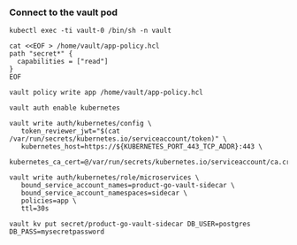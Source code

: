 ### Connect to the vault pod

```shell script
kubectl exec -ti vault-0 /bin/sh -n vault
```

```shell script
cat <<EOF > /home/vault/app-policy.hcl
path "secret*" {
  capabilities = ["read"]
}
EOF
```

```shell script
vault policy write app /home/vault/app-policy.hcl
```

```shell script
vault auth enable kubernetes
```

```shell script
vault write auth/kubernetes/config \
   token_reviewer_jwt="$(cat /var/run/secrets/kubernetes.io/serviceaccount/token)" \
   kubernetes_host=https://${KUBERNETES_PORT_443_TCP_ADDR}:443 \
   kubernetes_ca_cert=@/var/run/secrets/kubernetes.io/serviceaccount/ca.crt
```

```shell script
vault write auth/kubernetes/role/microservices \
   bound_service_account_names=product-go-vault-sidecar \
   bound_service_account_namespaces=sidecar \
   policies=app \
   ttl=30s
```

```shell script
vault kv put secret/product-go-vault-sidecar DB_USER=postgres DB_PASS=mysecretpassword
```